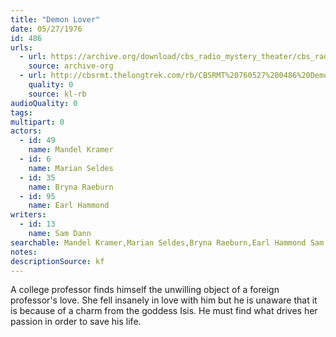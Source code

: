 ```yaml
---
title: "Demon Lover"
date: 05/27/1976
id: 486
urls: 
  - url: https://archive.org/download/cbs_radio_mystery_theater/cbs_radio_mystery_theater-0451-0500.zip/cbs_radio_mystery_theater-0451-0500%2Fcbsrmt_0486_demon_lover.mp3
    source: archive-org
  - url: http://cbsrmt.thelongtrek.com/rb/CBSRMT%20760527%200486%20Demon%20Lover_wbbm_rb.mp3
    quality: 0
    source: kl-rb
audioQuality: 0
tags: 
multipart: 0
actors:  
  - id: 49
    name: Mandel Kramer  
  - id: 6
    name: Marian Seldes  
  - id: 35
    name: Bryna Raeburn  
  - id: 95
    name: Earl Hammond
writers:  
  - id: 13
    name: Sam Dann
searchable: Mandel Kramer,Marian Seldes,Bryna Raeburn,Earl Hammond Sam Dann
notes: 
descriptionSource: kf
---
```

A college professor finds himself the unwilling object of a foreign professor's love. She fell insanely in love with him but he is unaware that it is because of a charm from the goddess Isis. He must find what drives her passion in order to save his life.
